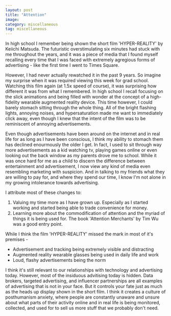 ```yaml
---
layout: post
title: "Attention"
image: 
category: miscellaneous
tag: miscellaneous
---
```



In high school I remember being shown the short film 'HYPER-REALITY' by Keiichi Matsuda. The futuristic overstimulating six minutes had stuck with me throughout the years, and it was a piece of media that I found myself recalling every time that I was faced with extremely agregious forms of advertising - like the first time I went to Times Square. 

However, I had never actually rewatched it in the past 9 years. So imagine my surprise when it was required viewing this week for grad school. Watching this film again (at 1.5x speed of course), it was surprising how different it was from what I remembered. In high school I recall focusing on the slick animations and being filled with wonder at the concept of a high-fidelity wearable augmented reality device. This time however, I could barely stomach sitting through the whole thing. All of the bright flashing lights, annoying noises, and hypersaturation made me want to immediately click away, even though I knew that the intent of the film was to be reminiscent of annoying advertisements. 

Even though advertisements have been around on the internet and in real life for as long as I have been conscious, I think my ability to stomach them has declined enourmously the older I get. In fact, I used to sit through way more advertisements as a kid watching tv, playing games online or even looking out the back window as my parents drove me to school. While it was once hard for me as a child to discern the difference between entertainment and advertisement, I now view any kind of media even resembling marketing with suspicion. And in talking to my friends what they are willing to pay for, and where they spend our time, I know I'm not alone in my growing intolerance towards advertising.

I attribute most of these changes to:

1) Valuing my time more as I have grown up. Especially as I started working and started being able to trade convenience for money.
2) Learning more about the commodification of attention and the myriad of things it is being used for. The book 'Attention Merchants' by Tim Wu was a good entry point.

While I think the film 'HYPER-REALITY' missed the mark in most of it's premises -

- Advertisement and tracking being extremely visible and distracting
- Augmented reality wearable glasses being used in daily life and work
- Loud, flashy advertisements being the norm

I think it's still relevant to our relationships with technology and advertising today. However, most of the insiduous advitising today is hidden. Data brokers, targeted advertising, and influencer partnerships are all examples of advertising that is not in your face. But it controls your fate just as much as the heads up display shown in the short film. I think it creates a culture of posthumanism anxiety, where people are constantly unaware and unsure about what parts of their activity online and in real life is being monitored, collected, and used for to sell us more stuff that we probably don't need. 